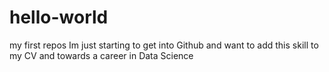 # hello-world
my first repos
Im just starting to get into Github and want to add this skill to my CV and towards a career in Data Science
